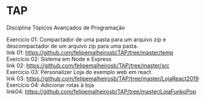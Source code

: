 # TAP
Disciplina Tópicos Avançados de Programação

Exercicio 01: Compactador de uma pasta para um arquivo zip e descompactador de um arquivo zip para uma pasta.<br>
link 01: https://github.com/felipemalheirosb/TAP/tree/master/temp<br>
Exercicio 02: Sistema em Node e Express<br>
link 02: https://github.com/felipemalheirosb/TAP/tree/master/src<br>
Exercicio 03: Personalizer Loja do exemplo web em react<br>
link 03: https://github.com/felipemalheirosb/TAP/tree/master/LojaReact2019<br>
Exercicio 04: Adicionar rotas à loja<br>
link04: https://github.com/felipemalheirosb/TAP/tree/master/LojaFunkoPop
